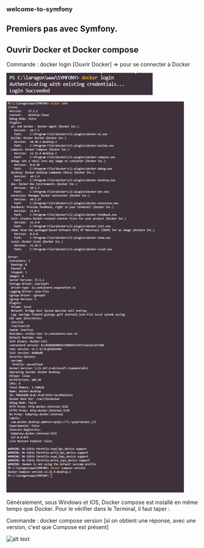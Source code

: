 ### welcome-to-symfony

Premiers pas avec Symfony.  
----------------------------------

## Ouvrir Docker et Docker compose ##  

Commande : docker login   [Ouvrir Docker]
=> pour se connecter à Docker  

![alt text](Screenshots/docker_login.PNG)  

![alt text](Screenshots/docker_info.png)  


Généralement, sous Windows et IOS, Docker compose est installé en même temps que Docker. Pour le vérifier dans le Terminal, il faut taper :   

Commande : docker compose version [si on obtient une réponse, avec une version, c'est que Compose est présent]  

![alt text](docker_compose_version.PNG)  

